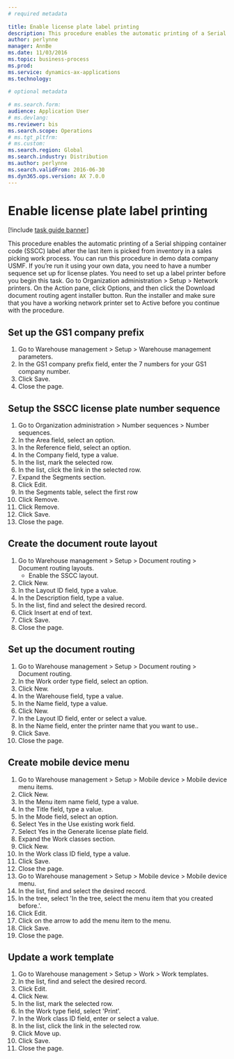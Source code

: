 ```yaml
--- 
# required metadata 
 
title: Enable license plate label printing
description: This procedure enables the automatic printing of a Serial shipping container code (SSCC) label after the last item is picked from inventory in a sales picking work process. 
author: perlynne
manager: AnnBe 
ms.date: 11/03/2016
ms.topic: business-process 
ms.prod:  
ms.service: dynamics-ax-applications 
ms.technology:  
 
# optional metadata 
 
# ms.search.form:   
audience: Application User 
# ms.devlang:  
ms.reviewer: bis
ms.search.scope: Operations 
# ms.tgt_pltfrm:  
# ms.custom:  
ms.search.region: Global
ms.search.industry: Distribution
ms.author: perlynne
ms.search.validFrom: 2016-06-30 
ms.dyn365.ops.version: AX 7.0.0 
---
```

# Enable license plate label printing

[!include [task guide banner](../../includes/task-guide-banner.md)]

This procedure enables the automatic printing of a Serial shipping container code (SSCC) label after the last item is picked from inventory in a sales picking work process. You can run this procedure in demo data company USMF. If you’re run it using your own data, you need to have a number sequence set up for license plates. You need to set up a label printer before you begin this task. Go to Organization administration > Setup > Network printers. On the Action pane, click Options, and then click the Download document routing agent installer button. Run the installer and make sure that you have a working network printer set to Active before you continue with the procedure.


## Set up the GS1 company prefix
1. Go to Warehouse management > Setup > Warehouse management parameters.
2. In the GS1 company prefix field, enter the 7 numbers for your GS1 company number.
3. Click Save.
4. Close the page.

## Setup the SSCC license plate number sequence
1. Go to Organization administration > Number sequences > Number sequences.
2. In the Area field, select an option.
3. In the Reference field, select an option.
4. In the Company field, type a value.
5. In the list, mark the selected row.
6. In the list, click the link in the selected row.
7. Expand the Segments section.
8. Click Edit.
9. In the Segments table, select the first row
10. Click Remove.
11. Click Remove.
12. Click Save.
13. Close the page.

## Create the document route layout
1. Go to Warehouse management > Setup > Document routing > Document routing layouts.
    * Enable the SSCC layout.  
2. Click New.
3. In the Layout ID field, type a value.
4. In the Description field, type a value.
5. In the list, find and select the desired record.
6. Click Insert at end of text.
7. Click Save.
8. Close the page.

## Set up the document routing
1. Go to Warehouse management > Setup > Document routing > Document routing.
2. In the Work order type field, select an option.
3. Click New.
4. In the Warehouse field, type a value.
5. In the Name field, type a value.
6. Click New.
7. In the Layout ID field, enter or select a value.
8. In the Name field, enter the printer name that you want to use..
9. Click Save.
10. Close the page.

## Create mobile device menu
1. Go to Warehouse management > Setup > Mobile device > Mobile device menu items.
2. Click New.
3. In the Menu item name field, type a value.
4. In the Title field, type a value.
5. In the Mode field, select an option.
6. Select Yes in the Use existing work field.
7. Select Yes in the Generate license plate field.
8. Expand the Work classes section.
9. Click New.
10. In the Work class ID field, type a value.
11. Click Save.
12. Close the page.
13. Go to Warehouse management > Setup > Mobile device > Mobile device menu.
14. In the list, find and select the desired record.
15. In the tree, select 'In the tree, select the menu item that you created before.'.
16. Click Edit.
17. Click on the arrow to add the menu item to the menu.
18. Click Save.
19. Close the page.

## Update a work template
1. Go to Warehouse management > Setup > Work > Work templates.
2. In the list, find and select the desired record.
3. Click Edit.
4. Click New.
5. In the list, mark the selected row.
6. In the Work type field, select 'Print'.
7. In the Work class ID field, enter or select a value.
8. In the list, click the link in the selected row.
9. Click Move up.
10. Click Save.
11. Close the page.

